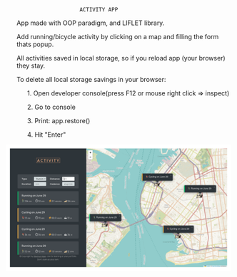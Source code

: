 
                           ACTIVITY APP
<div>
  <ul>
    <p> App made with OOP paradigm, and LIFLET library.</p>
  </ul>
  <ul>
    <p> Add running/bicycle activity by clicking on a map and filling the form thats popup.</p>
  </ul>
  <ul>
    <p> All activities saved in local storage, so if you reload app (your browser) they stay. </p>
    <p> To delete all local storage savings in your browser:</p>
    <ol>1. Open developer console(press F12 or mouse right click => inspect)</ol>
    <ol>2. Go to console</ol>
    <ol>3. Print: app.restore() </ol>
    <ol>4. Hit "Enter"</ol>
  </ul>
</div>

![alt text](https://github.com/SeverusVape/ACTIVITY-APP/blob/main/pic/final-pic.png?raw=true)
